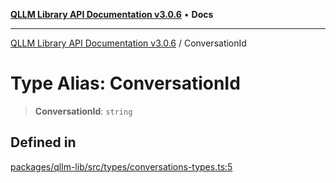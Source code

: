 [**QLLM Library API Documentation v3.0.6**](../README.md) • **Docs**

***

[QLLM Library API Documentation v3.0.6](../globals.md) / ConversationId

# Type Alias: ConversationId

> **ConversationId**: `string`

## Defined in

[packages/qllm-lib/src/types/conversations-types.ts:5](https://github.com/quantalogic/qllm/blob/b15a3aa4af263bce36ea091a0f29bf1255b95497/packages/qllm-lib/src/types/conversations-types.ts#L5)
